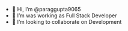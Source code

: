 - 👋 Hi, I’m @paraggupta9065
- 🌱 I’m was working as Full Stack Developer
- 💞️ I’m looking to collaborate on Development

<!---
paraggupta9065/paraggupta9065 is a ✨ special ✨ repository because its `README.md` (this file) appears on your GitHub profile.
You can click the Preview link to take a look at your changes.
--->

